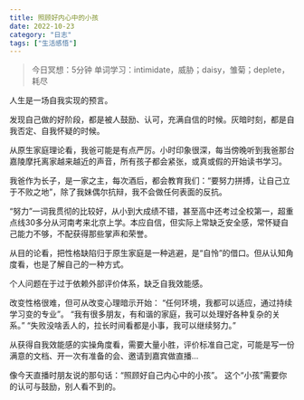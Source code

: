 ```yaml
---
title: 照顾好内心中的小孩
date: 2022-10-23
category: "日志"
tags: ["生活感悟"]
---
```


> 今日冥想：5分钟
> 单词学习：intimidate，威胁；daisy，雏菊；deplete，耗尽

人生是一场自我实现的预言。

发现自己做的好阶段，都是被人鼓励、认可，充满自信的时候。灰暗时刻，都是自我否定、自我怀疑的时候。

从原生家庭理论看，我爸可能是有点严厉。小时印象很深，每当傍晚听到我爸那台嘉陵摩托离家越来越近的声音，所有孩子都会紧张，或真或假的开始读书学习。

我爸作为长子，是一家之主，每次酒后，都会教育我们：“要努力拼搏，让自己立于不败之地”，除了我妹偶尔抗辩，我不会做任何表面的反抗。

“努力”一词我贯彻的比较好，从小到大成绩不错，甚至高中还考过全校第一，超重点线30多分从河南考来北京上学。本应自信，但实际上常缺乏安全感，常怀疑自己能力不够，不配获得那些掌声和荣誉。

从目的论看，把性格缺陷归于原生家庭是一种逃避，是“自怜”的借口。但从认知角度看，也是了解自己的一种方式。

个人问题在于过于依赖外部评价体系，缺乏自我效能感。

改变性格很难，但可从改变心理暗示开始：
“任何环境，我都可以适应，通过持续学习变的专业”。
“我有很多朋友，有和谐的家庭，我可以处理好各种复杂的关系。”
“失败没啥丢人的，拉长时间看都是小事，我可以继续努力。”

从获得自我效能感的实操角度看，需要大量小胜，评价标准自己定，可能是写一份满意的文档、开一次有准备的会、邀请到嘉宾做直播...

像今天直播时朋友说的那句话：“照顾好自己内心中的小孩”。
这个“小孩”需要你的认可与鼓励，别人看不到的。


















